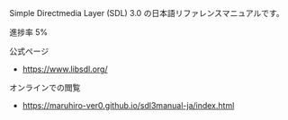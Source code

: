 Simple Directmedia Layer (SDL) 3.0 の日本語リファレンスマニュアルです。

進捗率 5%

公式ページ
* https://www.libsdl.org/

オンラインでの閲覧
* https://maruhiro-ver0.github.io/sdl3manual-ja/index.html
